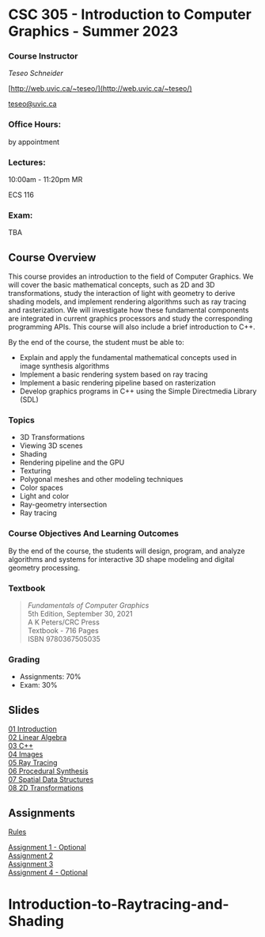 # CSC 305 - Introduction to Computer Graphics - Summer 2023

### Course Instructor
*Teseo Schneider*

[http://web.uvic.ca/~teseo/](http://web.uvic.ca/~teseo/)

[teseo@uvic.ca](mailto:teseo@uvic.ca)

### Office Hours:
<!-- Tue 11am-12pm ECS 612

Thu 2pm-3pm ECS 612 -->

by appointment

### Lectures:
10:00am - 11:20pm MR

ECS 116


### Exam:

TBA

## Course Overview

This course provides an introduction to the field of Computer Graphics. We will cover the basic mathematical concepts, such as 2D and 3D transformations, study the interaction of light with geometry to derive shading models, and implement rendering algorithms such as ray tracing and rasterization. We will investigate how these fundamental components are integrated in current graphics processors and study the corresponding programming APIs. This course will also include a brief introduction to C++.

By the end of the course, the student must be able to:

* Explain and apply the fundamental mathematical concepts used in image synthesis algorithms
* Implement a basic rendering system based on ray tracing
* Implement a basic rendering pipeline based on rasterization
* Develop graphics programs in C++ using the Simple Directmedia Library (SDL)

### Topics

* 3D Transformations
* Viewing 3D scenes
* Shading
* Rendering pipeline and the GPU
* Texturing
* Polygonal meshes and other modeling techniques
* Color spaces
* Light and color
* Ray-geometry intersection
* Ray tracing

### Course Objectives And Learning Outcomes

By the end of the course, the students will design, program, and analyze algorithms and systems for interactive 3D shape modeling and digital geometry processing.


### Textbook
> *Fundamentals of Computer Graphics*<br>
> 5th Edition, September 30, 2021<br>
>A K Peters/CRC Press<br>
>Textbook - 716 Pages<br>
>ISBN 9780367505035<br>

### Grading

- Assignments: 70%
- Exam: 30%

## Slides

[01 Introduction](slides/01%20-%20Introduction%20to%20Computer%20Graphics.pdf)</br>
[02 Linear Algebra](slides/02%20-%20Basic%20Linear%20Algebra.pdf)</br>
[03 C++](slides/03%20-%20C%2B%2B.pdf)</br>
[04 Images](slides/04%20-%20Images.pdf)</br>
[05 Ray Tracing](slides/05%20-%20Ray%20Tracing.pdf)</br>
[06 Procedural Synthesis](slides/06%20-%20Procedural%20Synthesis.pdf)</br>
[07 Spatial Data Structures](slides/07%20-%20Spatial%20Data%20Structures.pdf)</br>
[08 2D Transformations](slides/08%20-%202D%20Transformations.pdf)</br>
<!--[09 Viewing Transformations](slides/09%20-%20Viewing%20Transformations.pdf)</br>
[10 Rasterization Theory](slides/10%20-%20Rasterization%20-%20Theory.pdf)</br>
[11 Rasterization Implementation](slides/11%20-%20Rasterization%20-%20Implementation.pdf)</br>
[12 Perspective Projection](slides/12%20-%20Perspective%20Projection.pdf)</br>
[13 Texture Mapping](slides/13%20-%20Texture%20Mapping.pdf)</br>
[14 Parametrization](slides/14%20-%20Parametrization.pdf)</br>  -->

## Assignments

[Rules](Rules.md)

[Assignment 1 - Optional](Assignment_1/README.md)</br>
[Assignment 2](Assignment_2/README.md)</br>
[Assignment 3](Assignment_3/README.md)</br>
[Assignment 4 - Optional](Assignment_4/README.md)</br>
<!--[Assignment 5](Assignment_5/README.md)</br> -->

# Introduction-to-Raytracing-and-Shading

